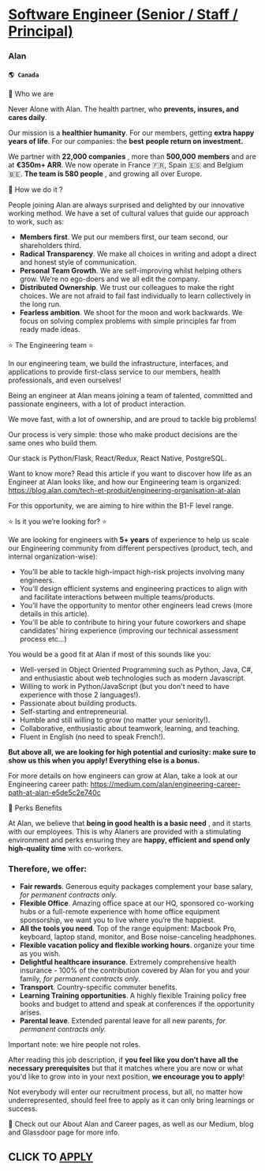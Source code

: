 # [Software Engineer (Senior / Staff / Principal)](https://www.remotewlb.com/apply/software-engineer-senior-staff-principal-68375)  
### Alan  
#### `🌎 Canada`  

🐼 Who we are

Never Alone with Alan. The health partner, who **prevents, insures, and cares daily**.

Our mission is a **healthier humanity**. For our members, getting **extra happy years of life**. For our companies: the **best** **people return on investment.**

We partner with **22,000 companies** , more than **500,000** **members** and are at **€350m+ ARR**. We now operate in France 🇫🇷, Spain 🇪🇸 and Belgium 🇧🇪. **The team is 580 people** , and growing all over Europe.

🤘 How we do it ?

People joining Alan are always surprised and delighted by our innovative working method. We have a set of cultural values that guide our approach to work, such as:

  *  **Members first**. We put our members first, our team second, our shareholders third.
  * **Radical Transparency**. We make all choices in writing and adopt a direct and honest style of communication.
  * **Personal Team Growth**. We are self-improving whilst helping others grow. We’re no ego-doers and we all edit the company.
  * **Distributed Ownership**. We trust our colleagues to make the right choices. We are not afraid to fail fast individually to learn collectively in the long run.
  * **Fearless ambition**. We shoot for the moon and work backwards. We focus on solving complex problems with simple principles far from ready made ideas.

⭐️ The Engineering team ⭐️

In our engineering team, we build the infrastructure, interfaces, and applications to provide first-class service to our members, health professionals, and even ourselves!

Being an engineer at Alan means joining a team of talented, committed and passionate engineers, with a lot of product interaction.

We move fast, with a lot of ownership, and are proud to tackle big problems!

Our process is very simple: those who make product decisions are the same ones who build them.

Our stack is Python/Flask, React/Redux, React Native, PostgreSQL.

Want to know more? Read this article if you want to discover how life as an Engineer at Alan looks like, and how our Engineering team is organized: https://blog.alan.com/tech-et-produit/engineering-organisation-at-alan

For this opportunity, we are aiming to hire within the B1-F level range.

⭐️ Is it you we’re looking for? ⭐️

We are looking for engineers with **5+ years** of experience to help us scale our Engineering community from different perspectives (product, tech, and internal organization-wise):

  * You’ll be able to tackle high-impact high-risk projects involving many engineers.
  * You'll design efficient systems and engineering practices to align with and facilitate interactions between multiple teams/products.
  * You’ll have the opportunity to mentor other engineers lead crews (more details in this article).
  * You'll be able to contribute to hiring your future coworkers and shape candidates' hiring experience (improving our technical assessment process etc...)

You would be a good fit at Alan if most of this sounds like you:

  * Well-versed in Object Oriented Programming such as Python, Java, C#, and enthusiastic about web technologies such as modern Javascript.
  * Willing to work in Python/JavaScript (but you don't need to have experience with those 2 languages!).
  * Passionate about building products.
  * Self-starting and entrepreneurial.
  * Humble and still willing to grow (no matter your seniority!).
  * Collaborative, enthusiastic about teamwork, learning, and teaching.
  * Fluent in English (no need to speak French!).

**But above all, we are looking for high potential and curiosity: make sure to show us this when you apply! Everything else is a bonus.**

For more details on how engineers can grow at Alan, take a look at our Engineering career path: https://medium.com/alan/engineering-career-path-at-alan-e5de5c2e740c

🙌 Perks Benefits

At Alan, we believe that **being in good health is a basic need** , and it starts with our employees. This is why Alaners are provided with a stimulating environment and perks ensuring they are **happy, efficient and spend only high-quality time** with co-workers.

### Therefore, we offer:

  *  **Fair rewards**. Generous equity packages complement your base salary, _for permanent contracts only._
  * **Flexible Office**. Amazing office space at our HQ, sponsored co-working hubs or a full-remote experience with home office equipment sponsorship, we want you to live where you’re the happiest.
  * **All the tools you need**. Top of the range equipment: Macbook Pro, keyboard, laptop stand, monitor, and Bose noise-canceling headphones.
  * **Flexible vacation policy and flexible working hours**. organize your time as you wish.
  * **Delightful healthcare insurance**. Extremely comprehensive health insurance - 100% of the contribution covered by Alan for you and your family, _for permanent contracts only._
  * **Transport**. Country-specific commuter benefits.
  * **Learning Training opportunities**. A highly flexible Training policy free books and budget to attend and speak at conferences if the opportunity arises.
  * **Parental leave**. Extended parental leave for all new parents, _for permanent contracts only._

Important note: we hire people not roles.

After reading this job description, if **you feel like you don’t have all the necessary prerequisites** but that it matches where you are now or what you'd like to grow into in your next position, **we encourage you to apply**!

Not everybody will enter our recruitment process, but all, no matter how underrepresented, should feel free to apply as it can only bring learnings or success.

🔖 Check out our About Alan and Career pages, as well as our Medium, blog and Glassdoor page for more info.

  
## CLICK TO [APPLY](https://www.remotewlb.com/apply/software-engineer-senior-staff-principal-68375)


